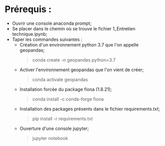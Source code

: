# Prérequis :
- Ouvrir une console anaconda prompt;
- Se placer dans le chemin où se trouve le fichier 1_Entretien technique.ipynb;
- Taper les commandes suivantes :
	- Création d'un environnement python 3.7 que l'on appelle geopandas;
	  > conda create -n geopandas python=3.7   
	- Activer l'environnement geopandas que l'on vient de créer;
	  > conda activate geopandas
	- Installation forcée du package fiona (1.8.21);
	  > conda install -c conda-forge fiona
	- Installation des packages présents dans le fichier requirements.txt;
	  > pip install -r requirements.txt
	- Ouverture d'une console jupyter;
	  > jupyter notebook
